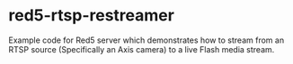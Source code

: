red5-rtsp-restreamer
=============

Example code for Red5 server which demonstrates how to stream from an RTSP source (Specifically an Axis camera) to a live Flash media stream.


